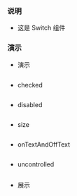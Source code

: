 ### 说明

-   这是 Switch 组件

### 演示

-   演示

```js {"codepath": "switch.jsx"}
```

-   checked

```js {"codepath": "checked.jsx"}
```

-   disabled

```js {"codepath": "disabled.jsx"}
```

-   size

```js {"codepath": "size.jsx"}
```

-   onTextAndOffText

```js {"codepath": "onTextAndOffText.jsx"}
```

-   uncontrolled

```js {"codepath": "uncontrolled.jsx"}
```

-   展示

```js {"codepath": "demo.jsx"}
```
